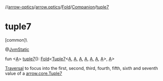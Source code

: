 //[arrow-optics](../../../../index.md)/[arrow.optics](../../index.md)/[Fold](../index.md)/[Companion](index.md)/[tuple7](tuple7.md)

# tuple7

[common]\

@[JvmStatic](https://kotlinlang.org/api/latest/jvm/stdlib/kotlin.jvm/-jvm-static/index.html)

fun &lt;[A](tuple7.md)&gt; [tuple7](tuple7.md)(): [Fold](../index.md)&lt;[Tuple7](../../../../../arrow-core/arrow-core/arrow.core/-tuple7/index.md)&lt;[A](tuple7.md), [A](tuple7.md), [A](tuple7.md), [A](tuple7.md), [A](tuple7.md), [A](tuple7.md), [A](tuple7.md)&gt;, [A](tuple7.md)&gt;

[Traversal](../../index.md#153853783%2FClasslikes%2F-617900156) to focus into the first, second, third, fourth, fifth, sixth and seventh value of a [arrow.core.Tuple7](../../../../../arrow-core/arrow-core/arrow.core/-tuple7/index.md)
